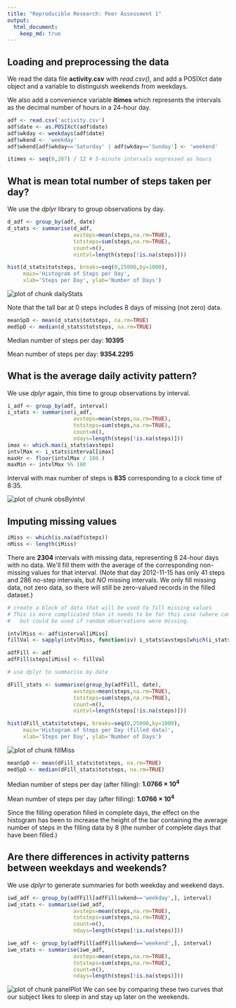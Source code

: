 ```yaml
---
title: "Reproducible Research: Peer Assessment 1"
output: 
  html_document:
    keep_md: true
---
```




## Loading and preprocessing the data

We read the data file **activity.csv** with *read.csv()*, and add a POSIXct date object and a
variable to distinguish weekends from weekdays.

We also add a convenience variable **itimes** which represents the intervals as the decimal number
of hours in a 24-hour day.


```r
adf <- read.csv('activity.csv')
adf$date <- as.POSIXct(adf$date)
adf$wkday <- weekdays(adf$date)
adf$wkend <- 'weekday'
adf$wkend[adf$wkday=='Saturday' | adf$wkday=='Sunday'] <- 'weekend'

itimes <- seq(0,287) / 12 # 5-minute intervals expressed as hours
```


## What is mean total number of steps taken per day?

We use the *dplyr* library to group observations by day.


```r
d_adf <- group_by(adf, date)
d_stats <- summarise(d_adf, 
                     avsteps=mean(steps,na.rm=TRUE),
                     totsteps=sum(steps,na.rm=TRUE),
                     count=n(),
                     nintvl=length(steps[!is.na(steps)]))

hist(d_stats$totsteps, breaks=seq(0,25000,by=1000),
     main='Histogram of Steps per Day',
     xlab='Steps per Day', ylab='Number of Days')
```

![plot of chunk dailyStats](figure/dailyStats.png) 

Note that the tall bar at 0 steps includes 8 days of missing (not zero) data.


```r
meanSpD <- mean(d_stats$totsteps, na.rm=TRUE)
medSpD <- median(d_stats$totsteps, na.rm=TRUE)
```

Median number of steps per day: **10395**

Mean number of steps per day: **9354.2295**

## What is the average daily activity pattern?

We use *dplyr* again, this time to group observations by interval.


```r
i_adf <- group_by(adf, interval)
i_stats <- summarise(i_adf, 
                     avsteps=mean(steps,na.rm=TRUE),
                     totsteps=sum(steps,na.rm=TRUE),
                     count=n(),
                     ndays=length(steps[!is.na(steps)]))
imax <- which.max(i_stats$avsteps)
intvlMax <- i_stats$interval[imax]
maxHr <- floor(intvlMax / 100.)
maxMin <- intvlMax %% 100
```

Interval with max number of steps is **835** corresponding to a clock time
of 8:35.

![plot of chunk obsByIntvl](figure/obsByIntvl.png) 

## Imputing missing values



```r
iMiss <- which(is.na(adf$steps))
nMiss <- length(iMiss)
```

There are **2304** intervals with missing data, representing 8 24-hour days with no data.
We'll fill them with the average of the corresponding
non-missing values for that interval. (Note that day 2012-11-15 has only 41 steps and 
286 no-step intervals, but *NO* missing intervals. We only fill missing data, not zero data, so
there will still be zero-valued records in the filled dataset.)


```r
# create a block of data that will be used to fill missing values
# This is more complicated than it needs to be for this case (where complete days are missing)
#   but could be used if random observations were missing.

intvlMiss <- adf$interval[iMiss]
fillVal <- sapply(intvlMiss, function(iv) i_stats$avsteps[which(i_stats$interval==iv)])

adfFill <- adf
adfFill$steps[iMiss] <- fillVal

# use dplyr to summarise by date

dFill_stats <- summarise(group_by(adfFill, date), 
                     avsteps=mean(steps,na.rm=TRUE),
                     totsteps=sum(steps,na.rm=TRUE),
                     count=n(),
                     nintvl=length(steps[!is.na(steps)]))

hist(dFill_stats$totsteps, breaks=seq(0,25000,by=1000),
     main='Histogram of Steps per Day (filled data)',
     xlab='Steps per Day', ylab='Number of Days')
```

![plot of chunk fillMiss](figure/fillMiss.png) 

```r
meanSpD <- mean(dFill_stats$totsteps, na.rm=TRUE)
medSpD <- median(dFill_stats$totsteps, na.rm=TRUE)
```

Median number of steps per day (after filling): **1.0766 &times; 10<sup>4</sup>**

Mean number of steps per day (after filling): **1.0766 &times; 10<sup>4</sup>**

Since the filling operation filled in complete days, the effect on the histogram has been to 
increase the height of the bar containing the average number of steps in the filling data
by 8 (the number of complete days that have been filled.)

## Are there differences in activity patterns between weekdays and weekends?

We use *dplyr* to generate summaries for both weekday and weekend days.


```r
iwd_adf <- group_by(adfFill[adfFill$wkend=='weekday',], interval)
iwd_stats <- summarise(iwd_adf, 
                     avsteps=mean(steps,na.rm=TRUE),
                     totsteps=sum(steps,na.rm=TRUE),
                     count=n(),
                     ndays=length(steps[!is.na(steps)]))

iwe_adf <- group_by(adfFill[adfFill$wkend=='weekend',], interval)
iwe_stats <- summarise(iwe_adf, 
                     avsteps=mean(steps,na.rm=TRUE),
                     totsteps=sum(steps,na.rm=TRUE),
                     count=n(),
                     ndays=length(steps[!is.na(steps)]))
```



![plot of chunk panelPlot](figure/panelPlot.png) 
We can see by comparing these two curves that our subject likes to sleep in 
and stay up later on the weekends.
